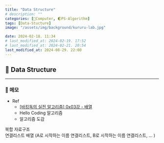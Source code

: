 ```yaml
---
title: "Data Structure"
# description: ""
categories: [💫Computer, 🌓PS-Algorithm]
tags: [Data-Stucture]
image: "/assets/img/background/kururu-lab.jpg"

date: 2024-02-18. 11:34
# last_modified_at: 2024-02-19. 17:52
# last_modified_at: 2024-02-21. 20:54
last_modified_at: 2024-08-29. 22:00
---
```


## 💫 Data Structure

---

### 🫧 메모

- Ref
  - [[바킹독의 실전 알고리즘] 0x03강 - 배열](https://youtu.be/mBeyFsHqzHg?si=8rGdOuR6HleGFKgG)
  - Hello Coding 알고리즘
  - 알고리즘 도감

복합 자료구조  
연결리스트 배열 (A로 시작하는 이름 연결리스트, B로 시작하는 이름 연결리스트, ... )  
